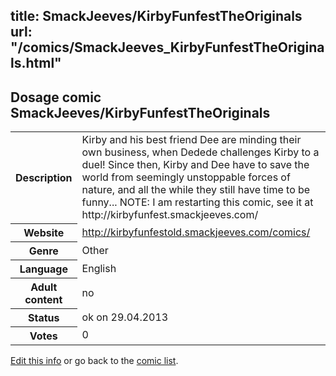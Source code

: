 title: SmackJeeves/KirbyFunfestTheOriginals
url: "/comics/SmackJeeves_KirbyFunfestTheOriginals.html"
---
Dosage comic SmackJeeves/KirbyFunfestTheOriginals
-----------------------------------------

<p id="msg"></p>
<script type="text/javascript">
if (window.location.search === '?edit_info_mail=sent_ok') {
  var elem = document.getElementById("msg");
  elem.innerHTML = 'Edited information sucessfully sent.';
  elem.className = 'ok';
}
</script>
<table class="comicinfo">
<tr>
<th>Description</th><td>Kirby and his best friend Dee are minding their own business, when Dedede challenges Kirby to a duel! Since then, Kirby and Dee have to save the world from seemingly unstoppable forces of nature, and all the while they still have time to be funny... NOTE: I am restarting this comic, see it at http://kirbyfunfest.smackjeeves.com/</td>
</tr>
<tr>
<th>Website</th><td><a href="http://kirbyfunfestold.smackjeeves.com/comics/">http://kirbyfunfestold.smackjeeves.com/comics/</a></td>
</tr>
<tr>
<th>Genre</th><td>Other</td>
</tr>
<tr>
<th>Language</th><td>English</td>
</tr>
<tr>
<th>Adult content</th><td>no</td>
</tr>
<tr>
<th>Status</th><td>ok on 29.04.2013</td>
</tr>
<tr>
<th>Votes</th><td>0</td>
</tr>
</table>

[Edit this info](SmackJeeves_KirbyFunfestTheOriginals_edit.html) or go back to the [comic list](../comic-index.html).

